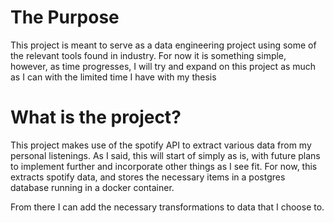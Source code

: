 # The Purpose
This project is meant to serve as a data engineering project using some of the
relevant tools found in industry. For now it is something simple, however, as
time progresses, I will try and expand on this project as much as I can with the
limited time I have with my thesis

# What is the project?
This project makes use of the spotify API to extract various data from my
personal listenings. As I said, this will start of simply as is, with future
plans to implement further and incorporate other things as I see fit. For now,
this extracts spotify data, and stores the necessary items in a postgres
database running in a docker container. 

From there I can add the necessary transformations to data that I choose to.
